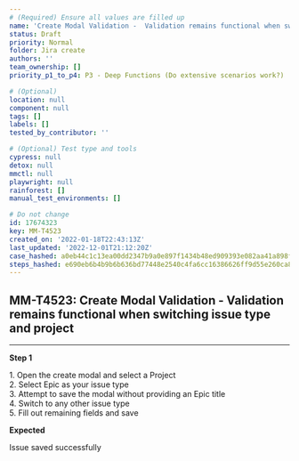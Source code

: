 ```yaml
---
# (Required) Ensure all values are filled up
name: 'Create Modal Validation -  Validation remains functional when switching issue type and project'
status: Draft
priority: Normal
folder: Jira create
authors: ''
team_ownership: []
priority_p1_to_p4: P3 - Deep Functions (Do extensive scenarios work?)

# (Optional)
location: null
component: null
tags: []
labels: []
tested_by_contributor: ''

# (Optional) Test type and tools
cypress: null
detox: null
mmctl: null
playwright: null
rainforest: []
manual_test_environments: []

# Do not change
id: 17674323
key: MM-T4523
created_on: '2022-01-18T22:43:13Z'
last_updated: '2022-12-01T21:12:20Z'
case_hashed: a0eb44c1c13ea00dd2347b9a0e897f1434b48ed909393e082aa41a898fae4647d546f2103e85aa300ccc51c4cd3623f3
steps_hashed: e690eb6b4b9b6b636bd77448e2540c4fa6cc16386626ff9d55e260ca83e99e5664a3a901e08dc7db16a9e468561adb55
---
```


<!-- (Auto-generated) Based on frontmatter's "key" and "name" -->

## MM-T4523: Create Modal Validation - Validation remains functional when switching issue type and project

---

**Step 1**

1\. Open the create modal and select a Project\
2\. Select Epic as your issue type\
3\. Attempt to save the modal without providing an Epic title\
4\. Switch to any other issue type\
5\. Fill out remaining fields and save

**Expected**

Issue saved successfully
